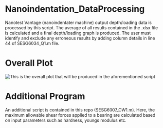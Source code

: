# Nanoindentation_DataProcessing
Nanotest Vantage (nanoindentater machine) output depth/loading data is processed by this script. The average of all results contained in the .xlsx file is calculated and a final depth/loading graph is produced. The user must identify and exclude any erroneous results by adding column details in line 44 of SESG6034_Q1.m file.

# Overall Plot
![This is the overall plot that will be produced in the aforementioned script](Nanoindentation_DataProcessing/Images/Image1.jpg)


# Additional Program
An additional script is contained in this repo (SESG6007_CW1.m). Here, the maximum allowable shear forces applied to a bearing are calculated based on input parameters such as hardness, youngs modulus etc.
